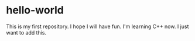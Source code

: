 # hello-world
This is my first repository.
I hope I will have fun.
I'm learning C++ now.
I just want to add this.

